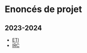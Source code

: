 # Enoncés de projet 

## 2023-2024
- [ETI](23-24/ETI.md)
- [IRC](23-24/IRC.md)

  
<!--
## 2022-2023
- [ETI](22-23/ETI.md)
- [IRC](22-23/IRC.md)

## 2021-2022
- [ETI](21-22/ETI.md)
- [IRC](21-22/IRC.md)

## 2020-2021
- [ETI](20-21/ETI.md)
- [IRC](20-21/IRC.md)
-->
